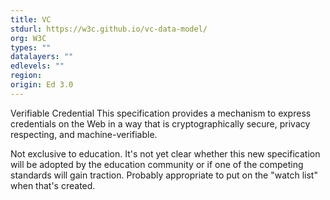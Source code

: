```yaml
---
title: VC
stdurl: https://w3c.github.io/vc-data-model/
org: W3C
types: ""
datalayers: ""
edlevels: ""
region:
origin: Ed 3.0
---
```

Verifiable Credential This specification provides a mechanism to express credentials on the Web in a way that is cryptographically secure, privacy respecting, and machine-verifiable.

Not exclusive to education. It's not yet clear whether this new specification will be adopted by the education community or if one of the competing standards will gain traction. Probably appropriate to put on the "watch list" when that's created.
